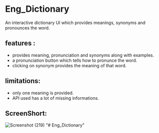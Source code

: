 # Eng_Dictionary
An interactive dictionary UI which provides meanings, synonyms and pronounces the word.

## features :
* provides meaning, pronunciation and synonyms along with examples.
* a pronunciation button which tells how to pronunce the word.
* clicking on synonym provides the meaning of that word.

## limitations:
* only one meaning is provided.
* API used has a lot of missing informations.

## ScreenShort: 
![Screenshot (219)](https://github.com/replyre/Eng_Dictionary/assets/121796450/74219858-7bcd-48fa-9b67-dc56a4daedd8)
"# Eng_Dictionary" 
